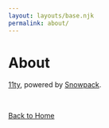 ```yaml
---
layout: layouts/base.njk
permalink: about/
---
```


# About

[11ty](https://www.11ty.dev/), powered by [Snowpack](http://snowpack.dev/).

<br/>

[Back to Home](/)
